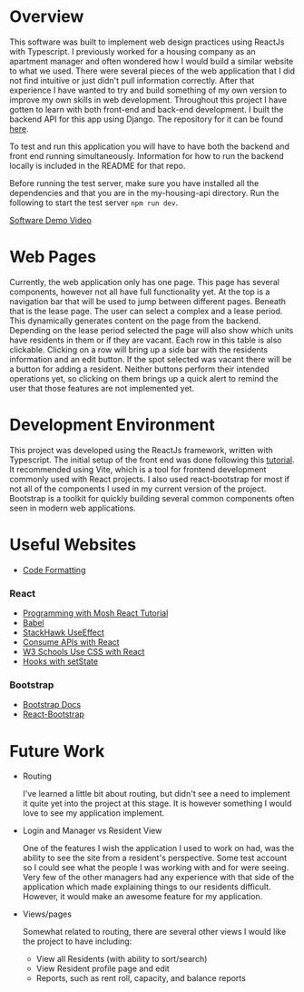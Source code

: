 # Overview

<!-- {Important!  Do not say in this section that this is college assignment.  Talk about what you are trying to accomplish as a software engineer to further your learning.} -->

This software was built to implement web design practices using ReactJs with Typescript. I previously worked for a housing company as an apartment manager and often wondered how I would build a similar website to what we used. There were several pieces of the web application that I did not find intuitive or just didn't pull information correctly. After that experience I have wanted to try and build something of my own version to improve my own skills in web development. Throughout this project I have gotten to learn with both front-end and back-end development. I built the backend API for this app using Django. The repository for it can be found [here](https://github.com/Myapi314/SQLite-Housing-Database).

<!-- {Provide a description the web app that you wrote. Describe how to start a test server on your computer and what website to open up to see the first page of the app.} -->

To test and run this application you will have to have both the backend and front end running simultaneously. Information for how to run the backend locally is included in the README for that repo.

Before running the test server, make sure you have installed all the dependencies and that you are in the my-housing-api directory. Run the following to start the test server `npm run dev`.

<!-- {Describe your purpose for writing this software.} -->

<!-- {Provide a link to your YouTube demonstration.  It should be a 4-5 minute demo of the software running (starting the server and navigating through the web pages) and a walkthrough of the code.} -->

[Software Demo Video](http://youtube.link.goes.here)

# Web Pages

<!-- {Describe each of the web pages you created and how the web app transitions between each of them.  Also describe what is dynamically created on each page.} -->

Currently, the web application only has one page. This page has several components, however not all have full functionality yet. At the top is a navigation bar that will be used to jump between different pages. Beneath that is the lease page. The user can select a complex and a lease period. This dynamically generates content on the page from the backend. Depending on the lease period selected the page will also show which units have residents in them or if they are vacant. Each row in this table is also clickable. Clicking on a row will bring up a side bar with the residents information and an edit button. If the spot selected was vacant there will be a button for adding a resident. Neither buttons perform their intended operations yet, so clicking on them brings up a quick alert to remind the user that those features are not implemented yet.

# Development Environment

<!-- {Describe the tools that you used to develop the software} -->

<!-- {Describe the programming language that you used and any libraries.} -->

This project was developed using the ReactJs framework, written with Typescript. The initial setup of the front end was done following this [tutorial](https://www.youtube.com/watch?v=SqcY0GlETPk&t=3920s). It recommended using Vite, which is a tool for frontend development commonly used with React projects. I also used react-bootstrap for most if not all of the components I used in my current version of the project. Bootstrap is a toolkit for quickly building several common components often seen in modern web applications.

# Useful Websites

<!-- {Make a list of websites that you found helpful in this project} -->

- [Code Formatting](https://www.digitalocean.com/community/tutorials/how-to-format-code-with-prettier-in-visual-studio-code)

### React

- [Programming with Mosh React Tutorial](https://www.youtube.com/watch?v=SqcY0GlETPk&t=3920s)
- [Babel](https://babeljs.io/)
- [StackHawk UseEffect](https://www.stackhawk.com/blog/react-cors-guide-what-it-is-and-how-to-enable-it/)
- [Consume APIs with React](https://www.freecodecamp.org/news/how-to-consume-rest-apis-in-react/)
- [W3 Schools Use CSS with React](https://www.w3schools.com/react/react_css.asp)
- [Hooks with setState](https://www.linkedin.com/pulse/provide-callback-usestate-hook-like-setstate-saransh-kataria/)

### Bootstrap

- [Bootstrap Docs](https://getbootstrap.com/docs/)
- [React-Bootstrap](https://react-bootstrap.github.io/docs/components/dropdowns)

# Future Work

<!-- {Make a list of things that you need to fix, improve, and add in the future.} -->

- Routing

  I've learned a little bit about routing, but didn't see a need to implement it quite yet into the project at this stage. It is however something I would love to see my application implement.

- Login and Manager vs Resident View

  One of the features I wish the application I used to work on had, was the ability to see the site from a resident's perspective. Some test account so I could see what the people I was working with and for were seeing. Very few of the other managers had any experience with that side of the application which made explaining things to our residents difficult. However, it would make an awesome feature for my application.

- Views/pages

  Somewhat related to routing, there are several other views I would like the project to have including:

  - View all Residents (with ability to sort/search)
  - View Resident profile page and edit
  - Reports, such as rent roll, capacity, and balance reports
